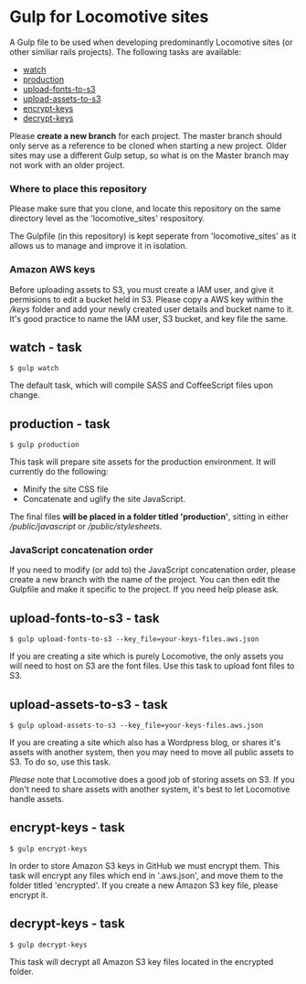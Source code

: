 # Gulp for Locomotive sites

A Gulp file to be used when developing predominantly Locomotive sites (or other similiar rails projects).  The following tasks are available:

* [watch](#watch---task)
* [production](#production---task)
* [upload-fonts-to-s3](#upload-fonts-to-s3---task)
* [upload-assets-to-s3](#upload-assets-to-s3---task)
* [encrypt-keys](#encrypt-keys---task)
* [decrypt-keys](#decrypt-keys---task)

Please **create a new branch** for each project.  The master branch should only serve as a reference to be cloned when starting a new project.  Older sites may use a different Gulp setup, so what is on the Master branch may not work with an older project.

### Where to place this repository

Please make sure that you clone, and locate this repository on the same directory level as the 'locomotive_sites' respository.

The Gulpfile (in this repository) is kept seperate from 'locomotive_sites' as it allows us to manage and improve it in isolation.

### Amazon AWS keys

Before uploading assets to S3, you must create a IAM user, and give it permisions to edit a bucket held in S3.  Please copy a AWS key within the _/keys_ folder and add your newly created user details and bucket name to it.  It's good practice to name the IAM user, S3 bucket, and key file the same.

## watch - task

`$ gulp watch`

The default task, which will compile SASS and CoffeeScript files upon change.

## production - task

`$ gulp production`

This task will prepare site assets for the production environment.  It will currently do the following:

* Minify the site CSS file
* Concatenate and uglify the site JavaScript.

The final files **will be placed in a folder titled 'production'**, sitting in either _/public/javascript_ or _/public/stylesheets_.

### JavaScript concatenation order

If you need to modify (or add to) the JavaScript concatenation order, please create a new branch with the name of the project.  You can then edit the Gulpfile and make it specific to the project.  If you need help please ask.

## upload-fonts-to-s3 - task

`$ gulp upload-fonts-to-s3 --key_file=your-keys-files.aws.json`

If you are creating a site which is purely Locomotive, the only assets you will need to host on S3 are the font files.  Use this task to upload font files to S3.

## upload-assets-to-s3 - task

`$ gulp upload-assets-to-s3 --key_file=your-keys-files.aws.json`

If you are creating a site which also has a Wordpress blog, or shares it's assets with another system, then you may need to move all public assets to S3.  To do so, use this task.

_Please_ note that Locomotive does a good job of storing assets on S3.  If you don't need to share assets with another system, it's best to let Locomotive handle assets.

## encrypt-keys - task

`$ gulp encrypt-keys`

In order to store Amazon S3 keys in GitHub we must encrypt them.  This task will encrypt any files which end in '.aws.json', and move them to the folder titled 'encrypted'.  If you create a new Amazon S3 key file, please encrypt it.

## decrypt-keys - task

`$ gulp decrypt-keys`

This task will decrypt all Amazon S3 key files located in the encrypted folder.

